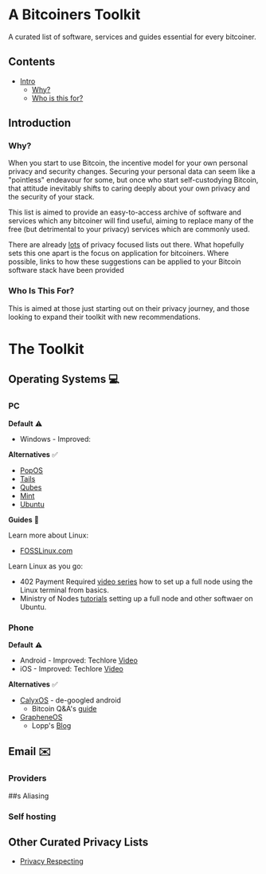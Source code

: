 # A Bitcoiners Toolkit
A curated list of software, services and guides essential for every bitcoiner.

## Contents
- [Intro](#introduction)
  - [Why?](#why)
  - [Who is this for?](#who-is-this-for)

## Introduction
### Why?
When you start to use Bitcoin, the incentive model for your own personal privacy and security changes. Securing your personal data can seem like a "pointless" endeavour for some, but once who start self-custodying Bitcoin, that attitude inevitably shifts to caring deeply about your own privacy and the security of your stack.

This list is aimed to provide an easy-to-access archive of software and services which any bitcoiner will find useful, aiming to replace many of the free (but detrimental to your privacy) services which are commonly used.

There are already [lots](#other-curated-privacy-lists) of privacy focused lists out there. What hopefully sets this one apart is the focus on application for bitcoiners. Where possible, links to how these suggestions can be applied to your Bitcoin software stack have been provided 

### Who Is This For?
This is aimed at those just starting out on their privacy journey, and those looking to expand their toolkit with new recommendations.

# The Toolkit
## Operating Systems :computer:
### PC

**Default** :warning:

- Windows - Improved: 

**Alternatives** :white_check_mark:

- [PopOS](https://pop.system76.com/)
- [Tails](https://tails.boum.org/)
- [Qubes](https://www.qubes-os.org/intro/)
- [Mint](https://linuxmint.com/)
- [Ubuntu](https://ubuntu.com/)

**Guides** :book:

Learn more about Linux:
- [FOSSLinux.com](https://www.fosslinux.com/42688/getting-started-with-linux-operating-system.htm)

Learn Linux as you go:
- 402 Payment Required [video series](https://youtube.com/playlist?list=PLmoQ11MXEmagwLs0NtjadkyVwc-CFfr4h) how to set up a full node using the Linux terminal from basics.
- Ministry of Nodes [tutorials](https://www.youtube.com/playlist?list=PLCRbH-IWlcW290O0N0lQV6efxuCA5Ja8c) setting up a full node and other softwaer on Ubuntu.

### Phone

**Default** :warning:

- Android - Improved: Techlore [Video](https://www.youtube.com/watch?v=dMWEym0KPcA)
- iOS - Improved: Techlore [Video](https://www.youtube.com/watch?v=d2bJVKcIEg0)

**Alternatives** :white_check_mark:

- [CalyxOS](https://calyxos.org/) - de-googled android
  - Bitcoin Q&A's [guide](https://bitcoiner.guide/calyxos/)
- [GrapheneOS](https://grapheneos.org/)
  - Lopp's [Blog](https://blog.lopp.net/grapheneos-phone-privacy-protection/)

## Email :envelope:
### Providers

##s Aliasing

### Self hosting

## Other Curated Privacy Lists

- [Privacy Respecting](https://github.com/nikitavoloboev/privacy-respecting)
